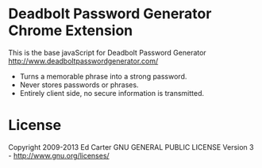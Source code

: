 # Deadbolt Password Generator Chrome Extension

This is the base javaScript for Deadbolt Password Generator
<http://www.deadboltpasswordgenerator.com/>

  * Turns a memorable phrase into a strong password.
  * Never stores passwords or phrases.
  * Entirely client side, no secure information is transmitted.

# License

Copyright 2009-2013 Ed Carter
GNU GENERAL PUBLIC LICENSE Version 3 - <http://www.gnu.org/licenses/>